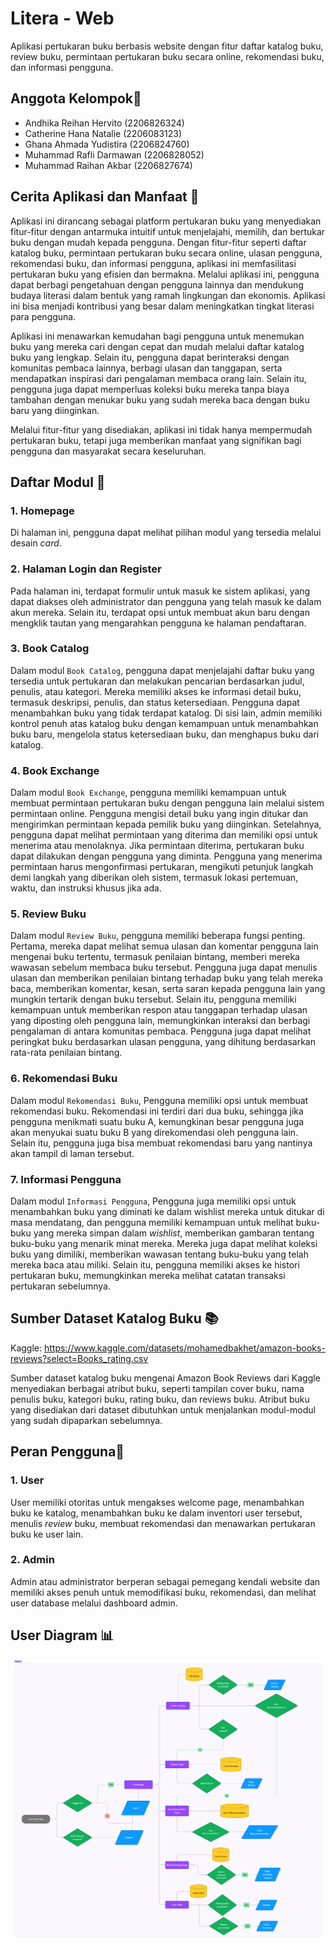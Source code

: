 # Litera - Web
Aplikasi pertukaran buku berbasis website dengan fitur daftar katalog buku, review buku, permintaan pertukaran buku secara online, rekomendasi buku, dan informasi pengguna. 

## Anggota Kelompok👥
- Andhika Reihan Hervito (2206826324)
- Catherine Hana Natalie (2206083123)
- Ghana Ahmada Yudistira (2206824760)
- Muhammad Rafli Darmawan (2206828052)
- Muhammad Raihan Akbar (2206827674)

## Cerita Aplikasi dan Manfaat 🍃
Aplikasi ini dirancang sebagai platform pertukaran buku yang menyediakan fitur-fitur dengan antarmuka intuitif untuk menjelajahi, memilih, dan bertukar buku dengan mudah kepada pengguna. Dengan fitur-fitur seperti daftar katalog buku, permintaan pertukaran buku secara online, ulasan pengguna, rekomendasi buku, dan informasi pengguna, aplikasi ini memfasilitasi pertukaran buku yang efisien dan bermakna. Melalui aplikasi ini, pengguna dapat berbagi pengetahuan dengan pengguna lainnya dan mendukung budaya literasi dalam bentuk yang ramah lingkungan dan ekonomis. Aplikasi ini bisa menjadi kontribusi yang besar dalam meningkatkan tingkat literasi para pengguna.

Aplikasi ini menawarkan kemudahan bagi pengguna untuk menemukan buku yang mereka cari dengan cepat dan mudah melalui daftar katalog buku yang lengkap. Selain itu, pengguna dapat berinteraksi dengan komunitas pembaca lainnya, berbagi ulasan dan tanggapan, serta mendapatkan inspirasi dari pengalaman membaca orang lain. Selain itu, pengguna juga dapat memperluas koleksi buku mereka tanpa biaya tambahan dengan menukar buku yang sudah mereka baca dengan buku baru yang diinginkan.

Melalui fitur-fitur yang disediakan, aplikasi ini tidak hanya mempermudah pertukaran buku, tetapi juga memberikan manfaat yang signifikan bagi pengguna dan masyarakat secara keseluruhan.

## Daftar Modul 📃
### 1. Homepage
Di halaman ini, pengguna dapat melihat pilihan modul yang tersedia melalui desain *card*.

### 2. Halaman Login dan Register
Pada halaman ini, terdapat formulir untuk masuk ke sistem aplikasi, yang dapat diakses oleh administrator dan pengguna yang telah masuk ke dalam akun mereka. Selain itu, terdapat opsi untuk membuat akun baru dengan mengklik tautan yang mengarahkan pengguna ke halaman pendaftaran.

### 3. Book Catalog
Dalam modul `Book Catalog`, pengguna dapat menjelajahi daftar buku yang tersedia untuk pertukaran dan melakukan pencarian berdasarkan judul, penulis, atau kategori. Mereka memiliki akses ke informasi detail buku, termasuk deskripsi, penulis, dan status ketersediaan. Pengguna dapat menambahkan buku yang tidak terdapat katalog. Di sisi lain, admin memiliki kontrol penuh atas katalog buku dengan kemampuan untuk menambahkan buku baru, mengelola status ketersediaan buku, dan menghapus buku dari katalog.

### 4. Book Exchange
Dalam modul `Book Exchange`, pengguna memiliki kemampuan untuk membuat permintaan pertukaran buku dengan pengguna lain melalui sistem permintaan online. Pengguna mengisi detail buku yang ingin ditukar dan mengirimkan permintaan kepada pemilik buku yang diinginkan. Setelahnya, pengguna dapat melihat permintaan yang diterima dan memiliki opsi untuk menerima atau menolaknya. Jika permintaan diterima, pertukaran buku dapat dilakukan dengan pengguna yang diminta. Pengguna yang menerima permintaan harus mengonfirmasi pertukaran, mengikuti petunjuk langkah demi langkah yang diberikan oleh sistem, termasuk lokasi pertemuan, waktu, dan instruksi khusus jika ada.

### 5. Review Buku
Dalam modul `Review Buku`, pengguna memiliki beberapa fungsi penting. Pertama, mereka dapat melihat semua ulasan dan komentar pengguna lain mengenai buku tertentu, termasuk penilaian bintang, memberi mereka wawasan sebelum membaca buku tersebut. Pengguna juga dapat menulis ulasan dan memberikan penilaian bintang terhadap buku yang telah mereka baca, memberikan komentar, kesan, serta saran kepada pengguna lain yang mungkin tertarik dengan buku tersebut. Selain itu, pengguna memiliki kemampuan untuk memberikan respon atau tanggapan terhadap ulasan yang diposting oleh pengguna lain, memungkinkan interaksi dan berbagi pengalaman di antara komunitas pembaca. Pengguna juga dapat melihat peringkat buku berdasarkan ulasan pengguna, yang dihitung berdasarkan rata-rata penilaian bintang.

### 6. Rekomendasi Buku
Dalam modul `Rekomendasi Buku`, Pengguna memiliki opsi untuk membuat rekomendasi buku. Rekomendasi ini terdiri dari dua buku, sehingga jika pengguna menikmati suatu buku A, kemungkinan besar pengguna juga akan menyukai suatu buku B yang direkomendasi oleh pengguna lain. Selain itu, pengguna juga bisa membuat rekomendasi baru yang nantinya akan tampil di laman tersebut.

### 7. Informasi Pengguna
Dalam modul `Informasi Pengguna`,  Pengguna juga memiliki opsi untuk menambahkan buku yang diminati ke dalam wishlist mereka untuk ditukar di masa mendatang, dan pengguna memiliki kemampuan untuk melihat buku-buku yang mereka simpan dalam *wishlist*, memberikan gambaran tentang buku-buku yang menarik minat mereka. Mereka juga dapat melihat koleksi buku yang dimiliki, memberikan wawasan tentang buku-buku yang telah mereka baca atau miliki. Selain itu, pengguna memiliki akses ke histori pertukaran buku, memungkinkan mereka melihat catatan transaksi pertukaran sebelumnya.


## Sumber Dataset Katalog Buku 📚
Kaggle: https://www.kaggle.com/datasets/mohamedbakhet/amazon-books-reviews?select=Books_rating.csv

Sumber dataset katalog buku mengenai Amazon Book Reviews dari Kaggle menyediakan berbagai atribut buku, seperti tampilan cover buku, nama penulis buku, kategori buku, rating buku, dan reviews buku. Atribut buku yang disediakan dari dataset dibutuhkan untuk menjalankan modul-modul yang sudah dipaparkan sebelumnya.

## Peran Pengguna👤

### 1. User

User memiliki otoritas untuk mengakses welcome page, menambahkan buku ke katalog, menambahkan buku ke dalam inventori user tersebut, menulis *review* buku, membuat rekomendasi dan menawarkan pertukaran buku ke user lain.

### 2. Admin

Admin atau administrator berperan sebagai pemegang kendali website dan memiliki akses penuh untuk memodifikasi buku, rekomendasi, dan melihat user database melalui dashboard admin.

## User Diagram 📊

![User Diagram](assets/images/user_story.png)
